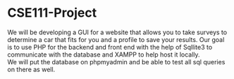 # CSE111-Project
We will be developing a GUI for a website that allows you to take surveys to determine a car that fits for you and a profile to save your results.
Our goal is to use PHP for the backend and front end with the help of Sqllite3 to communicate with the database and XAMPP to help host it locally.  
We will put the database on phpmyadmin and be able to test all sql queries on there as well.  
